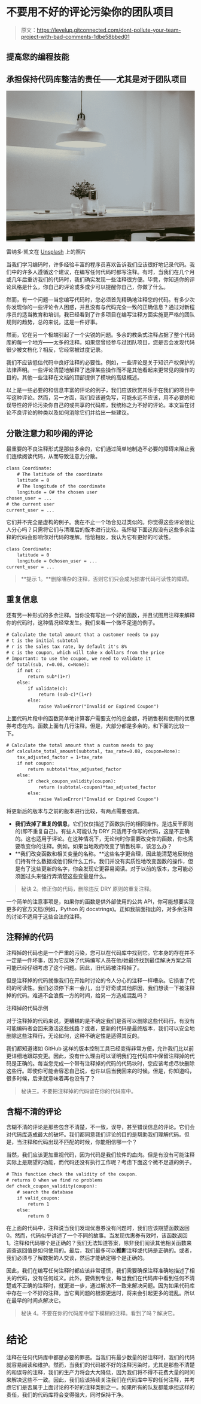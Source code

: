 # 不要用不好的评论污染你的团队项目

> 原文：<https://levelup.gitconnected.com/dont-pollute-your-team-project-with-bad-comments-1dbe58bbed01>

## 提高您的编程技能

## 承担保持代码库整洁的责任——尤其是对于团队项目

![](img/164063a8f8b3a6bdc8f60e01f927fa02.png)

雷纳多·凯文在 [Unsplash](https://unsplash.com?utm_source=medium&utm_medium=referral) 上的照片

当我们学习编码时，许多经验丰富的程序员喜欢告诉我们应该很好地记录代码。我们中的许多人遵循这个建议，在编写任何代码时都写注释。有时，当我们在几个月或几年后重访我们的代码时，我们确实发现一些注释很方便。毕竟，你知道你的评论风格是什么，你自己的评论或多或少可以提醒你自己，你做了什么。

然而，有一个问题—当您编写代码时，您必须首先精确地注释您的代码。有多少次你发现你的一些评论令人困惑，并且没有与代码完全一致的正确信息？通过对新程序员的适当教育和培训，我已经看到了许多项目在编写注释方面实施更严格的团队规则的趋势，总的来说，这是一件好事。

然而，它在另一个极端引起了一个尖锐的问题。多余的教条式注释占据了整个代码库的每一个地方——太多的注释。如果您曾经参与过团队项目，您是否会发现代码很少被文档化？相反，它经常被过度记录。

我们不应该低估代码中良好注释的必要性。例如，一些评论是关于知识产权保护的法律声明。一些评论清楚地解释了选择某些操作而不是其他看起来更常见的操作的目的。其他一些注释在文档的顶部提供了模块的高级概述。

以上是一些必要的和信息丰富的评论的例子，我们应该欣赏并乐于在我们的项目中写这种评论。然而，另一方面，我们应该避免写，可能永远不应该，用不必要的和误导性的评论污染你自己的或共享的代码库，我统称之为不好的评论。本文旨在讨论不良评论的种类以及如何消除它们并给出一些建议。

## 分散注意力和吵闹的评论

最重要的不良注释形式是那些多余的，它们通过简单地制造不必要的障碍来阻止我们连续阅读代码，从而导致注意力分散。

```
class Coordinate:
    # The latitude of the coordinate
    latitude = 0
    # The longitude of the coordinate
    longitude = 0# the chosen user
chosen_user = ...
# the current user
current_user = ...
```

它们并不完全是虚构的例子。我在不止一个场合见过类似的。你觉得这些评论很让人分心吗？只需将它们与清理后的版本进行比较。我怀疑下面这段没有这些多余注释的代码会影响你对代码的理解。恰恰相反，我认为它有更好的可读性。

```
class Coordinate:
    latitude = 0
    longitude = 0chosen_user = ...
current_user = ...
```

> **提示 1。**删除嘈杂的注释，否则它们只会成为损害代码可读性的障碍。

## 重复信息

还有另一种形式的多余注释。当你没有写出一个好的函数，并且试图用注释来解释你的代码时，这种情况经常发生。我们来看一个微不足道的例子。

```
# Calculate the total amount that a customer needs to pay
# t is the initial subtotal
# r is the sales tax rate, by default it's 8%
# c is the coupon, which will take x dollars from the price
# Important: to use the coupon, we need to validate it
def total(sub, r=0.08, c=None):
    if not c:
        return sub*(1+r)
    else:
        if validate(c):
            return (sub-c)*(1+r)
        else:
            raise ValueError("Invalid or Expired Coupon")
```

上面代码片段中的函数简单地计算客户需要支付的总金额，将销售税和使用的优惠券考虑在内。函数上面有几行注释。但是，大部分都是多余的。和下面的比较一下。

```
# Calculate the total amount that a custom needs to pay
def calculate_total_amount(subtotal, tax_rate=0.08, coupon=None):
    tax_adjusted_factor = 1+tax_rate  
    if not coupon:
        return subtotal*tax_adjusted_factor
    else:
        if check_coupon_validity(coupon):
            return (subtotal-coupon)*tax_adjusted_factor
        else:
            raise ValueError("Invalid or Expired Coupon")
```

将更新后的版本与之前的版本进行比较，有两点需要强调。

*   **我们去掉了重复的信息**，它们仅仅描述了函数执行的相同操作。是违反干原则的(即不重复自己)。有些人可能认为 DRY 只适用于你写的代码，这是不正确的。这也适用于评论。在这种情况下，无论何时你需要改变你的函数，你也需要改变你的注释。例如，如果当地政府改变了销售税率，该怎么办？
*   **我们改变函数和相关变量的名称。**这些名字更合理，因此能清楚地反映他们持有什么数据或他们做什么工作。我们并没有实质性地改变函数的操作，但是有了这些更新的名字，你会发现它更容易阅读。对于以前的版本，您可能必须回过头来强行弄清楚这些变量是什么。

> 秘诀 2。修正你的代码，删除违反 DRY 原则的重复注释。

一个简单的注意事项是，如果你的函数是供外部使用的公共 API，你可能想要实现更多的官方文档(例如，Python 的 docstrings)。正如我前面指出的，对多余注释的讨论不适用于这些合法的注释。

## 注释掉的代码

注释掉的代码也是一个严重的污染，您可以在代码库中找到它。它本身的存在并不一定是一件坏事，因为它反映了代码编写人员在他/她最终找到最佳解决方案之前可能已经仔细考虑了这个问题。因此，旧代码被注释掉了。

但是注释掉的代码就像我们在开始时讨论的令人分心的注释一样嘈杂。它损害了代码的可读性。我们必须停下来一会儿，出于好奇或其他原因，我们想读一下被注释掉的代码。难道不会浪费一方的时间，给另一方造成混乱吗？

注释掉的代码示例

对于注释掉的代码来说，更糟糕的是不确定我们是否可以删除这些代码行。有没有可能编码者会回来激活这些线路？或者，更新的代码是最终版本，我们可以安全地删除这些注释行。无论如何，这种不确定性是适得其反的。

我们都知道诸如 GitHub 这样的版本控制工具已经变得非常方便，允许我们比以前更详细地跟踪变更。因此，没有什么理由可以证明我们在代码库中保留注释掉的代码是正确的。每当您完成一个带有注释掉的代码的代码块时，您应该考虑尽快删除这些行。即使你可能会容忍自己说，也许以后当我回来的时候。但是，你知道吗，很多时候，后来就意味着再也没有了？

> 秘诀三。不要把注释掉的代码留在你的代码库中。

## 含糊不清的评论

含糊不清的评论是那些包含不清楚，不一致，误导，甚至错误信息的评论。它们会对代码库造成最大的破坏。我们都同意我们评论的目的是帮助我们理解代码。但是，当注释和代码出现不匹配的时候，你能相信哪一个？

当然，我们应该更加重视代码，因为代码是我们软件的血肉。但是有没有可能注释实际上是期望的功能，而代码还没有执行工作呢？考虑下面这个微不足道的例子。

```
# This function check the validity of the coupon.
# returns 0 when we find no problems
def check_coupon_validity(coupon):
    # search the database
    if valid_coupon:
        return 1
    else:
        return 0
```

在上面的代码中，注释说当我们发现优惠券没有问题时，我们应该期望函数返回 0。然而，代码似乎讲述了一个不同的故事。当发现优惠券有效时，该函数返回 1。注释和代码哪个是正确的？我们无法知道答案，除非我们阅读其他相关函数来调查返回值是如何使用的。最后，我们最多可以**推断**注释或代码是正确的。或者，我们必须与了解数据的人交谈，然后才能确定哪个是正确的。

因此，我们在编写任何注释时都应该非常谨慎，我们需要确保注释准确地描述了相关的代码，没有任何歧义。此外，要做到专业，每当我们在代码库中看到任何不清楚或不正确的注释时，就更进一步，通过解决不一致来解决问题。因为如果代码库中存在一个不好的注释，当它离问题的根源更远时，将来会引起更多的混乱。所以在最早的时间点解决它。

> 秘诀 4。不要在你的代码库中留下模糊的注释。看到了吗？解决它。

# 结论

注释在任何代码库中都是必要的罪恶。当我们有最少数量的好注释时，我们的代码就容易阅读和维护。然而，当我们的代码被不好的注释污染时，尤其是那些不清楚的和误导的注释，我们的生产力将会大大降低，因为我们将不得不花费大量的时间来解决这些不一致。因此，我们应该持续关注我们在代码库中写的任何注释，并考虑它们是否属于上面讨论的不好的注释类别之一。如果所有的队友都能承担这样的责任，我们的代码库将会变得强大，同时保持干净。